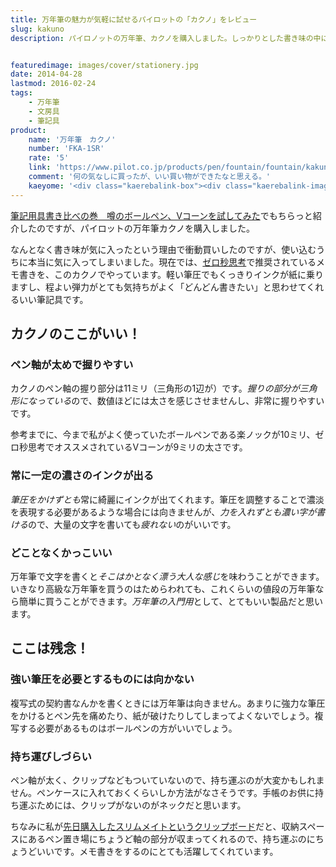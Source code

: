 ```yaml
---
title: 万年筆の魅力が気軽に試せるパイロットの「カクノ」をレビュー
slug: kakuno
description: パイロノットの万年筆、カクノを購入しました。しっかりとした書き味の中に、どこかやわらかな弾力性があり、文字を書くのが非常に楽しくなる筆記具だなと感じました。低価格で買えるので、入門用万年筆としてとてもいいものだなと思います。


featuredimage: images/cover/stationery.jpg
date: 2014-04-28
lastmod: 2016-02-24
tags: 
    - 万年筆
    - 文房具
    - 筆記具
product:
    name: '万年筆　カクノ'
    number: 'FKA-1SR'
    rate: '5'
    link: 'https://www.pilot.co.jp/products/pen/fountain/fountain/kakuno/'
    comment: '何の気なしに買ったが、いい買い物ができたなと思える。'
    kaeyome: '<div class="kaerebalink-box"><div class="kaerebalink-image"><a href="https://www.amazon.co.jp/exec/obidos/ASIN/B00FZLOYEM/illusionspace-22/ref=nosim/" rel="nofollow" target="_blank"><img src="https://ecx.images-amazon.com/images/I/31RUKX9NGdL._SL160_.jpg" style="border: none;" /></a></div><div class="kaerebalink-info"><div class="kaerebalink-name"><a href="https://www.amazon.co.jp/exec/obidos/ASIN/B00FZLOYEM/illusionspace-22/ref=nosim/" rel="nofollow" target="_blank">パイロット 万年筆 カクノ ライトグリーン F（細字）</a><div class="kaerebalink-powered-date">posted with <a href="https://kaereba.com" rel="nofollow" target="_blank">カエレバ</a></div></div><div class="kaerebalink-detail"> パイロット     </div><div class="kaerebalink-link1"><div class="shoplinkamazon"><a href="https://www.amazon.co.jp/gp/search?keywords=%83p%83C%83%8D%83b%83g%20%96%9C%94N%95M%20%83J%83N%83m&__mk_ja_JP=%83J%83%5E%83J%83i&tag=illusionspace-22" rel="nofollow" target="_blank" title="アマゾン" >Amazonで購入</a></div><div class="shoplinkrakuten"><a href="https://hb.afl.rakuten.co.jp/hgc/0e95387f.f2aef20d.0e953880.25e412bd/?pc=http%3A%2F%2Fsearch.rakuten.co.jp%2Fsearch%2Fmall%2F%25E3%2583%2591%25E3%2582%25A4%25E3%2583%25AD%25E3%2583%2583%25E3%2583%2588%2520%25E4%25B8%2587%25E5%25B9%25B4%25E7%25AD%2586%2520%25E3%2582%25AB%25E3%2582%25AF%25E3%2583%258E%2F-%2Ff.1-p.1-s.1-sf.0-st.A-v.2%3Fx%3D0%26scid%3Daf_ich_link_urltxt%26m%3Dhttp%3A%2F%2Fm.rakuten.co.jp%2F" rel="nofollow" target="_blank" title="楽天市場" >楽天市場で購入</a></div></div></div><div class="booklink-footer" style="clear: left"></div></div>'
---
```


<a href="https://wantit.gcreate.jp/ballpen-vcorn/" title="筆記用具書き比べの巻　噂のボールペン、Vコーンを試してみた">筆記用具書き比べの巻　噂のボールペン、Vコーンを試してみた</a>でもちらっと紹介したのですが、パイロットの万年筆カクノを購入しました。

なんとなく書き味が気に入ったという理由で衝動買いしたのですが、使い込むうちに本当に気に入ってしまいました。現在では、<a href="https://wantit.gcreate.jp/zerosecondthinking/" title="ゼロ秒思考で頭の体操">ゼロ秒思考</a>で推奨されているメモ書きを、このカクノでやっています。軽い筆圧でもくっきりインクが紙に乗りますし、程よい弾力がとても気持ちがよく「どんどん書きたい」と思わせてくれるいい筆記具です。


## カクノのここがいい！



### ペン軸が太めで握りやすい


カクノのペン軸の握り部分は11ミリ（三角形の1辺が）です。<em>握りの部分が三角形になっている</em>ので、数値ほどには太さを感じさせませんし、非常に握りやすいです。

参考までに、今まで私がよく使っていたボールペンである楽ノックが10ミリ、ゼロ秒思考でオススメされているVコーンが9ミリの太さです。


### 常に一定の濃さのインクが出る


<em>筆圧をかけずとも</em>常に綺麗にインクが出てくれます。筆圧を調整することで濃淡を表現する必要があるような場合には向きませんが、<em>力を入れずとも濃い字が書ける</em>ので、大量の文字を書いても<em>疲れない</em>のがいいです。


### どことなくかっこいい


万年筆で文字を書くと<em>そこはかとなく漂う大人な感じ</em>を味わうことができます。いきなり高級な万年筆を買うのはためらわれても、これくらいの値段の万年筆なら簡単に買うことができます。<em>万年筆の入門用</em>として、とてもいい製品だと思います。


## ここは残念！



### 強い筆圧を必要とするものには向かない


複写式の契約書なんかを書くときには万年筆は向きません。あまりに強力な筆圧をかけるとペン先を痛めたり、紙が破けたりしてしまってよくないでしょう。複写する必要があるものはボールペンの方がいいでしょう。


### 持ち運びしづらい


ペン軸が太く、クリップなどもついていないので、持ち運ぶのが大変かもしれません。ペンケースに入れておくくらいしか方法がなさそうです。手帳のお供に持ち運ぶためには、クリップがないのがネックだと思います。

ちなみに私が<a href="https://wantit.gcreate.jp/slimmate/" title="収納できるクリップボード、サンダース スリムメイトを買ってみた">先日購入したスリムメイトというクリップボード</a>だと、収納スペースにあるペン置き場にちょうど軸の部分が収まってくれるので、持ち運ぶのにちょうどいいです。メモ書きをするのにとても活躍してくれています。


  